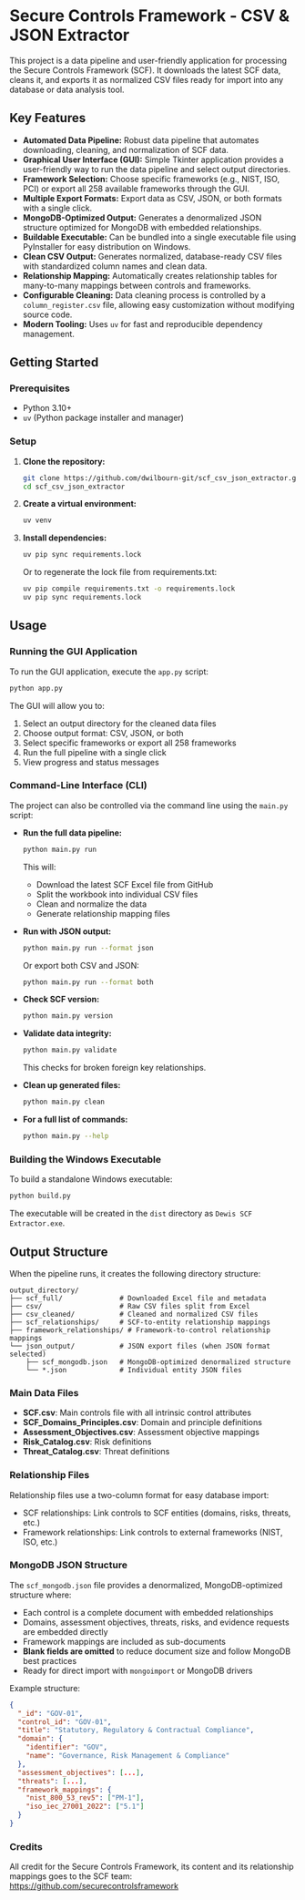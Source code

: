# Secure Controls Framework - CSV & JSON Extractor

This project is a data pipeline and user-friendly application for processing the Secure Controls Framework (SCF). It downloads the latest SCF data, cleans it, and exports it as normalized CSV files ready for import into any database or data analysis tool.

## Key Features

*   **Automated Data Pipeline:** Robust data pipeline that automates downloading, cleaning, and normalization of SCF data.
*   **Graphical User Interface (GUI):** Simple Tkinter application provides a user-friendly way to run the data pipeline and select output directories.
*   **Framework Selection:** Choose specific frameworks (e.g., NIST, ISO, PCI) or export all 258 available frameworks through the GUI.
*   **Multiple Export Formats:** Export data as CSV, JSON, or both formats with a single click.
*   **MongoDB-Optimized Output:** Generates a denormalized JSON structure optimized for MongoDB with embedded relationships.
*   **Buildable Executable:** Can be bundled into a single executable file using PyInstaller for easy distribution on Windows.
*   **Clean CSV Output:** Generates normalized, database-ready CSV files with standardized column names and clean data.
*   **Relationship Mapping:** Automatically creates relationship tables for many-to-many mappings between controls and frameworks.
*   **Configurable Cleaning:** Data cleaning process is controlled by a `column_register.csv` file, allowing easy customization without modifying source code.
*   **Modern Tooling:** Uses `uv` for fast and reproducible dependency management.

## Getting Started

### Prerequisites

*   Python 3.10+
*   `uv` (Python package installer and manager)

### Setup

1.  **Clone the repository:**

    ```bash
    git clone https://github.com/dwilbourn-git/scf_csv_json_extractor.git
    cd scf_csv_json_extractor
    ```

2.  **Create a virtual environment:**

    ```bash
    uv venv
    ```

3.  **Install dependencies:**

    ```bash
    uv pip sync requirements.lock
    ```

    Or to regenerate the lock file from requirements.txt:

    ```bash
    uv pip compile requirements.txt -o requirements.lock
    uv pip sync requirements.lock
    ```

## Usage

### Running the GUI Application

To run the GUI application, execute the `app.py` script:

```bash
python app.py
```

The GUI will allow you to:
1. Select an output directory for the cleaned data files
2. Choose output format: CSV, JSON, or both
3. Select specific frameworks or export all 258 frameworks
4. Run the full pipeline with a single click
5. View progress and status messages

### Command-Line Interface (CLI)

The project can also be controlled via the command line using the `main.py` script:

*   **Run the full data pipeline:**

    ```bash
    python main.py run
    ```

    This will:
    - Download the latest SCF Excel file from GitHub
    - Split the workbook into individual CSV files
    - Clean and normalize the data
    - Generate relationship mapping files

*   **Run with JSON output:**

    ```bash
    python main.py run --format json
    ```

    Or export both CSV and JSON:

    ```bash
    python main.py run --format both
    ```

*   **Check SCF version:**

    ```bash
    python main.py version
    ```

*   **Validate data integrity:**

    ```bash
    python main.py validate
    ```

    This checks for broken foreign key relationships.

*   **Clean up generated files:**

    ```bash
    python main.py clean
    ```

*   **For a full list of commands:**

    ```bash
    python main.py --help
    ```

### Building the Windows Executable

To build a standalone Windows executable:

```bash
python build.py
```

The executable will be created in the `dist` directory as `Dewis SCF Extractor.exe`.

## Output Structure

When the pipeline runs, it creates the following directory structure:

```
output_directory/
├── scf_full/              # Downloaded Excel file and metadata
├── csv/                   # Raw CSV files split from Excel
├── csv_cleaned/           # Cleaned and normalized CSV files
├── scf_relationships/     # SCF-to-entity relationship mappings
├── framework_relationships/ # Framework-to-control relationship mappings
└── json_output/           # JSON export files (when JSON format selected)
    ├── scf_mongodb.json   # MongoDB-optimized denormalized structure
    └── *.json             # Individual entity JSON files
```

### Main Data Files

- **SCF.csv**: Main controls file with all intrinsic control attributes
- **SCF_Domains_Principles.csv**: Domain and principle definitions
- **Assessment_Objectives.csv**: Assessment objective mappings
- **Risk_Catalog.csv**: Risk definitions
- **Threat_Catalog.csv**: Threat definitions

### Relationship Files

Relationship files use a two-column format for easy database import:
- SCF relationships: Link controls to SCF entities (domains, risks, threats, etc.)
- Framework relationships: Link controls to external frameworks (NIST, ISO, etc.)

### MongoDB JSON Structure

The `scf_mongodb.json` file provides a denormalized, MongoDB-optimized structure where:
- Each control is a complete document with embedded relationships
- Domains, assessment objectives, threats, risks, and evidence requests are embedded directly
- Framework mappings are included as sub-documents
- **Blank fields are omitted** to reduce document size and follow MongoDB best practices
- Ready for direct import with `mongoimport` or MongoDB drivers

Example structure:
```json
{
  "_id": "GOV-01",
  "control_id": "GOV-01",
  "title": "Statutory, Regulatory & Contractual Compliance",
  "domain": {
    "identifier": "GOV",
    "name": "Governance, Risk Management & Compliance"
  },
  "assessment_objectives": [...],
  "threats": [...],
  "framework_mappings": {
    "nist_800_53_rev5": ["PM-1"],
    "iso_iec_27001_2022": ["5.1"]
  }
}
```
### Credits

All credit for the Secure Controls Framework, its content and its relationship mappings goes to the SCF team: https://github.com/securecontrolsframework